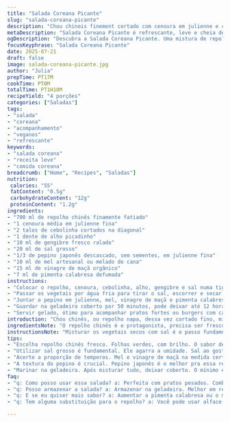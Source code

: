 ```yaml
---
title: "Salada Coreana Picante"
slug: "salada-coreana-picante"
description: "Chou chinois finement cortado com cenoura em julienne e cebolinha. Alho e gengibre ralados para aroma. Sal para primeiro molho e maceração. Depois, pepino em tiras finas, mel, vinagre de maçã em vez de arroz e pimenta calabresa substitui o pó de chili. Deixe descansar menos, 55 minutos na primeira fase e 50 na geladeira. Tradicional coreana com toque brasileiro, combina bem com hambúrgueres ou como acompanhamento refrescante e leve."
metaDescription: "Salada Coreana Picante é refrescante, leve e cheia de sabor. Ideal para acompanhar pratos pesados ou servir com hambúrgueres. Experimente!"
ogDescription: "Descubra a Salada Coreana Picante. Uma mistura de repolho chinês, cenoura e temperos que traz refrescância e sabor, perfeita para qualquer refeição."
focusKeyphrase: "Salada Coreana Picante"
date: 2025-07-21
draft: false
image: salada-coreana-picante.jpg
author: "Julia"
prepTime: PT17M
cookTime: PT0M
totalTime: PT1H10M
recipeYield: "4 porções"
categories: ["Saladas"]
tags:
- "salada"
- "coreana"
- "acompanhamento"
- "veganos"
- "refrescante"
keywords:
- "salada coreana"
- "receita leve"
- "comida coreana"
breadcrumb: ["Home", "Recipes", "Saladas"]
nutrition: 
 calories: "55"
 fatContent: "0.5g"
 carbohydrateContent: "12g"
 proteinContent: "1.2g"
ingredients:
- "700 ml de repolho chinês finamente fatiado"
- "1 cenoura média em julienne fina"
- "2 talos de cebolinha cortados na diagonal"
- "1 dente de alho picadinho"
- "10 ml de gengibre fresco ralado"
- "20 ml de sal grosso"
- "1/3 de pepino japonês descascado, sem sementes, em julienne fina"
- "10 ml de mel artesanal ou melado de cana"
- "15 ml de vinagre de maçã orgânico"
- "7 ml de pimenta calabresa defumada"
instructions:
- "Colocar o repolho, cenoura, cebolinha, alho, gengibre e sal numa tigela grande. Misturar tudo com as mãos, esfregar, deixar descansar por 55 minutos para soltar água."
- "Passar os vegetais por água fria para tirar o sal, escorrer e secar bem com pano limpo ou papel absorvente. O segredo é não deixar úmido demais."
- "Juntar o pepino em julienne, mel, vinagre de maçã e pimenta calabresa. Misturar até uniformizar."
- "Guardar na geladeira coberto por 50 minutos, pode deixar até 12 horas se quiser mais acidez e sabor apurado."
- "Servir gelado, ótimo para acompanhar pratos fortes ou burgers com carne suína."
introduction: "Chou chinês, ou repolho napa, dessa vez cortado fino, misturado com cenoura cortada em tiras finas, tudo fresco, colorido. Alho e gengibre ralados pra dar toque picante e refrescante. Sal grosso ajuda a tirar água e já começa o processo de fermentação leve, só rapidinho, com 55 minutos de descanso, troca uniforme de sabores. Depois vem o pepino, docinho sutil do mel de verdade, vinagre de maçã – não o de arroz, troca que muda o paladar, deixando na geladeira 50 minutos, tempo exato pra pegar firma, firmeza na textura que não desmancha na boca. Pimenta calabresa defumada, nada de chili em pó comum. Lembra kimchi, mas com brasilidade na mistura, menos acidez, mais frescor, funciona muito com hambúrgueres suínos, jantares com comida mais pesada, ou só de saladinha rápida mesmo.   Tudo simples, rápido, cuida do vegetal e do toque na medida."
ingredientsNote: "O repolho chinês é o protagonista, precisa ser fresco, bonito, folhas verdes com branco brilhante. Celebre a origem tradicional coreana mas adapte aqui: mel substitui o açúcar, mais natural, mais brasileiro; vinagre de maçã no lugar do vinagre de arroz para um sabor mais forte e ácido na medida. Pimenta calabresa defumada substitui o pó de chili tradicional, dá um ar diferente, mais intenso. Pepino japonês escolhido pra não soltar muita água, com casca fina e só um pouco de sementes, perfeito pra julienne. Sal grosso usado porque derrete mais lentamente e facilita a maceração. Cenoura precisa estar crocante, cortada bem fina pra textura. Cebolinha é essencial para frescor e aroma. O alho e gengibre, ambos ralados na faca ou no ralador fino, são importantes para equilibrar o sabor e dar graça."
instructionsNote: "Misturar os vegetais secos com sal é o passo fundamental. O sal atua para retirar água e amaciar, mas cuidado para não exagerar, 20 ml para 700 ml de repolho é o ponto certo. Deixar cerca de 55 minutos suficiente pra soltar líquido, não mais que isso. Depois lavar rapidamente para tirar o excesso do sal e secar bastante evita que a salmoura fique forte demais. Usar pano seco ou conseguir muito papel absorvente pra retirar toda água. Misturar então com pepino, mel e vinagre, mexendo devagar para não machucar o pepino nem perder crocância. Pimenta calabresa na medida certa porque ela tem sabor forte, defumada traz um toque especial. Deixar no frio, geladeira, para macerar mais 50 minutos, pode deixar até a noite inteira para sabores mais fortes, cozinheiros recomendam ajustar o tempo de acordo com gosto pessoal. Bom acompanhamento para pratos gordurosos, carnes ou só para petiscar.."
tips:
- "Escolha repolho chinês fresco. Folhas verdes, com brilho. O sabor depende da qualidade. Certifique-se de que esteja crocante e limpo. Cortar fino. Isso garante melhor textura. Evitar partes amareladas, compre com cuidado."
- "Utilizar sal grosso é fundamental. Ele agarra a umidade. Sal ao gosto, 20 ml para 700 ml é o ideal. Controle o tempo de descanso. Uns 55 minutos é suficiente para soltar água. Não passe do tempo. Lave bem depois."
- "Acerte a proporção de temperos. Mel e vinagre de maçã na medida certa. Mel de verdade, não processado. A acidez do vinagre faz diferença. Pimenta calabresa defumada traz intensidade. Experimente ajustar a quantidade ao seu gosto."
- "A textura do pepino é crucial. Pepino japonês é o melhor pra essa receita. Livre de água em excesso, casca fina, com poucas sementes. Se não tiver, escolha outro tipo mas cuide para não deixar aguado. Ideal é manter firmeza."
- "Marinar na geladeira. Após misturar tudo, deixar coberto. O mínimo é 50 minutos. O sabor fica mais intenso. A ideia é pegar firmeza e apurar o gosto. Pode deixar até 12 horas. Dependendo, você ajusta a acidez."
faq:
- "q: Como posso usar essa salada? a: Perfeita com pratos pesados. Combina bem com carnes. Também serve como petisco. Ideal para churrascos."
- "q: Posso armazenar a salada? a: Armazenar na geladeira. Melhor em recipiente fechado. Dura até 3 dias. Porém, a textura muda. Muito tempo pode deixar murcha."
- "q: E se eu quiser mais sabor? a: Aumentar a pimenta calabresa ou o mel. Também adicione mais vinagre. Mas cuidado com o equilíbrio. Não exagere, senão pode perder o frescor."
- "q: Tem alguma substituição para o repolho? a: Você pode usar alface, mas muda a textura. Não fica igual. Repolho é fundamental pro sabor autêntico. Experimente com couve também, mas o resultado é diferente."

---
```

